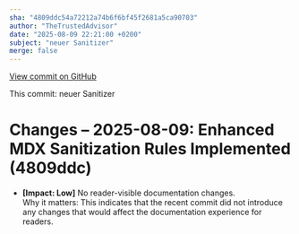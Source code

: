 ```yaml
---
sha: "4809ddc54a72212a74b6f6bf45f2681a5ca90703"
author: "TheTrustedAdvisor"
date: "2025-08-09 22:21:00 +0200"
subject: "neuer Sanitizer"
merge: false
---
```


[View commit on GitHub](https://github.com/TheTrustedAdvisor/FabricAdoptionFramework/commit/4809ddc54a72212a74b6f6bf45f2681a5ca90703)

This commit: neuer Sanitizer

# Changes – 2025-08-09: Enhanced MDX Sanitization Rules Implemented (4809ddc)

- **[Impact: Low]** No reader-visible documentation changes.  
Why it matters: This indicates that the recent commit did not introduce any changes that would affect the documentation experience for readers.
